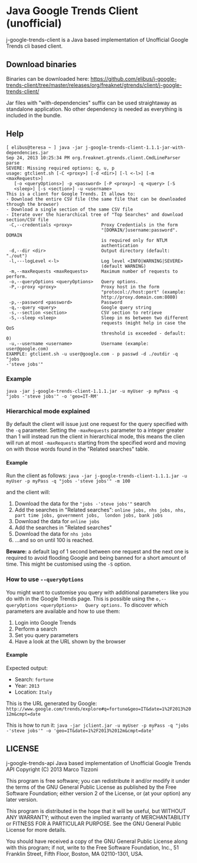 # Java Google Trends Client (unofficial)

j-google-trends-client is a Java based implementation of Unofficial Google Trends cli based client.

## Download binaries
Binaries can be downloaded here: https://github.com/elibus/j-google-trends-client/tree/master/releases/org/freaknet/gtrends/client/j-google-trends-client/

Jar files with "with-dependencies" suffix can be used straightaway as standalone application. No other dependency is needed as everything is included in the bundle.

## Help
    [ elibus@teresa ~ ] java -jar j-google-trends-client-1.1.1-jar-with-dependencies.jar
    Sep 24, 2013 10:25:34 PM org.freaknet.gtrends.client.CmdLineParser parse
    SEVERE: Missing required options: q, u, p
    usage: gtclient.sh [-C <proxy>] [-d <dir>] [-l <-l>] [-m <maxRequests>]
       [-o <queryOptions>] -p <password> [-P <proxy>] -q <query> [-S
       <sleep>] [-s <section>] -u <username>
    This is a client for Google Trends. It allows to:
    - Download the entire CSV file (the same file that can be downloaded
    through the browser)
    - Download a single section of the same CSV file
    - Iterate over the hierarchical tree of "Top Searches" and download
    section/CSV file
     -C,--credentials <proxy>           Proxy Credentials in the form
                                        "[DOMAIN/]username:password". DOMAIN
                                        is required only for NTLM
                                        authentication
     -d,--dir <dir>                     Output directory (default: "./out")
     -l,---logLevel <-l>                Log level <INFO|WARNING|SEVERE>
                                        (default WARNING)
     -m,--maxRequests <maxRequests>     Maximum number of requests to perform.
     -o,--queryOptions <queryOptions>   Query options.
     -P,--proxy <proxy>                 Proxy host in the form
                                        "protocol://host:port" (example:
                                        http://proxy.domain.com:8080)
     -p,--password <password>           Password
     -q,--query <query>                 Google query string
     -s,--section <section>             CSV section to retrieve
     -S,--sleep <sleep>                 Sleep in ms between two different
                                        requests (might help in case the QoS
                                        threshold is exceeded - default: 0)
     -u,--username <username>           Username (example: user@google.com)
    EXAMPLE: gtclient.sh -u user@google.com - p passwd -d ./outdir -q "jobs
    -'steve jobs'"

### Example

    java -jar j-google-trends-client-1.1.1.jar -u myUser -p myPass -q "jobs -'steve jobs'" -o 'geo=IT-RM'

### Hierarchical mode explained
By default the client will issue just one request for the query specified with the `-q` parameter. Setting the `-maxRequests` parameter to a integer greater than 1 will instead run the client in hierarchical mode, this means the clien will run at most `-maxRequests` starting from the specified word and moving on with those words found in the "Related searches" table. 

#### Example
Run the client as follows:
    `java -jar j-google-trends-client-1.1.1.jar -u myUser -p myPass -q "jobs -'steve jobs'" -m 100`

and the client will:
  1. Download the data for the `"jobs -'steve jobs'"` search
  2. Add the searches in "Related searches": `online jobs, nhs jobs, nhs, part time jobs, government jobs, 
london jobs, bank jobs`
  3. Download the data for `online jobs`
  4. Add the searches in "Related searches"
  5. Download the data for `nhs jobs`
  6. ...and so on until 100 is reached.

**Beware:** a default lag of 1 second between one request and the next one is required to avoid flooding Google and being banned for a short amount of time. This might be customised using the `-S` option.


### How to use `--queryOptions`
You might want to customise you query with additional parameters like you do with in the Google Trends page. This is possible using the `o,--queryOptions <queryOptions>   Query options.` To discover which parameters are available and how to use them:
  1. Login into Google Trends
  2. Perform a search
  3. Set you query parameters
  4. Have a look at the URL shown by the browser

#### Example

Expected output:
  - Search: `fortune`
  - Year: `2013`
  - Location: `Italy`

This is the URL generated by Google: `http://www.google.com/trends/explore#q=fortune&geo=IT&date=1%2F2013%2012m&cmpt=date`

This is how to run it:
`java -jar jclient.jar -u myUser -p myPass -q "jobs -'steve jobs'" -o 'geo=IT&date=1%2F2013%2012m&cmpt=date'`

## LICENSE
j-google-trends-api
Java based implementation of Unofficial Google Trends API
Copyright (C) 2013  Marco Tizzoni

This program is free software; you can redistribute it and/or
modify it under the terms of the GNU General Public License
as published by the Free Software Foundation; either version 2
of the License, or (at your option) any later version.

This program is distributed in the hope that it will be useful,
but WITHOUT ANY WARRANTY; without even the implied warranty of
MERCHANTABILITY or FITNESS FOR A PARTICULAR PURPOSE.  See the
GNU General Public License for more details.

You should have received a copy of the GNU General Public License
along with this program; if not, write to the Free Software
Foundation, Inc., 51 Franklin Street, Fifth Floor, Boston, MA  02110-1301, USA.

